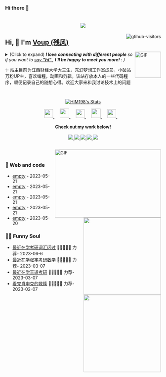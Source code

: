 ### Hi there 👋

<!--
**xieshu95/xieshu95** is a ✨ _special_ ✨ repository because its `README.md` (this file) appears on your GitHub profile.

Here are some ideas to get you started:

- 🔭 I’m currently working on ...
- 🌱 I’m currently learning ...
- 👯 I’m looking to collaborate on ...
- 🤔 I’m looking for help with ...
- 💬 Ask me about ...
- 📫 How to reach me: ...
- 😄 Pronouns: ...
- ⚡ Fun fact: ...
-->
<h1 align="center"> <a href="https://sunguoqi.com/"> <img src="https://readme-typing-svg.herokuapp.com/?lines=console.log(%22Hello%2C%20World!%22);残风同学祝您今天愉快!&center=true&size=27"> </a> </h1>
<a href="https://github.com/HIM198/computer-vision-in-action">
    <img align="right" src="https://komarev.com/ghpvc/?username=HIM198&label=Visitors&color=red&style=flat&logo=github" alt="gtihub-visitors" />
</a>
 
## Hi, 👋  I'm <a href="http://welcome.voup.cn">Voup (残风)</a>
 
<img align="right" alt="GIF" src="https://media.giphy.com/media/LnQjpWaON8nhr21vNW/giphy.gif" width="84" title="Say HI"> <details><summary>(Click to expand) <em><b>I love connecting with different people</b> so if you want to <a href="https://voup.cn" >say <b>"hi" </b></a>, <b>I'll be happy to meet you more!</b> : )</em></summary>
 
<!--my introduction start-->
    
- 🔭 empty
- 🌱 empty
- 🤔 Only two things make me moved. 
  1. empty
  2. empty
- ❤️ I like eating 🍉, raising 🐓, playing 🏓, sleeping in 🛌 and 📺 [ACGN]
- 💬 Be free to ask me about anything [here](https://github.com/HIM198/HIM198/issues).
 
---
</details>
  
  ✨ 站主目前为江西财经大学大三生，东幻梦想工作室成员，小破站万粉UP主，喜欢编程，动画和剪辑。该站存放本人的一些代码程序，顺便记录自己的随想心得。欢迎大家来和我讨论技术上的问题
 
 
<!--my introduction end -->
 
<br>
 
<p align="center">
  <a href="https://github.com/HIM198" class="rich-diff-level-one">
    <img src="https://github-readme-stats.vercel.app/api?username=HIM198&title_color=333&text_color=777" alt="HIM198's Stats" >
    <!-- &hide=issues
    <img src="https://github-readme-stats.vercel.app/api?username=HIM198&hide=issues&title_color=333&text_color=777" alt="HIM198's Stats" >
    -->
  </a>
</p>
 
<p align="center">
  <a href= "https://voup.cn/wp-content/uploads/2023/06/voup-weixing.jpg" target="_blank" alt="WeChat" title="WeChat">
    <img src="https://img.icons8.com/ios-filled/50/000000/weixing.png" width="28px"/>
  </a>
  &emsp;
 
  <a href="https://space.bilibili.com/275728029" target="_blank" alt="Bilibili" title="Bilibili">
    <img src="https://user-images.githubusercontent.com/29084184/166415345-91925d37-c66f-448f-8d75-c8355fe0b692.png" width="30px"/>
  </a>
  &emsp;
  <a href= "https://voup.cn" target="_blank" alt="Instagram" title="Instagram">
    <img src="https://voup.cn/wp-content/uploads/2023/06/icons8-log-cabin-32.png" width="28px"/>
  </a>
  &emsp;
      <a href="https://blog.csdn.net/HHHHHHHHII" target="_blank" alt="CSDN" title="CSDN">
    <img src="https://img.icons8.com/material/48/000000/csdn.png" width="30px"/>
  </a>
  &emsp;
     <a href="https://www.zhihu.com/people/mei-yi-tian-wei-ming-tian-33-52" target="_blank" alt="Zhihu" title="Zhihu">
    <img src="https://img.icons8.com/material-two-tone/50/000000/zhihu.png" width="28px"/>
  </a>
  &emsp;
  <br><br>
  <strong>Check out my work below!</strong>
  <br><br>
  <a href="https://github.com/HIM198">
    <img src="https://badges.strrl.dev/visits/HIM198/HIM198?style=flat-square&color=black&logo=github">
  </a>
  <a href="https://github.com/HIM198">
    <img src="https://badges.strrl.dev/years/HIM198?style=flat-square&color=black&logo=github">
  </a>
  <a href="https://github.com/HIM198?tab=repositories">
    <img src="https://badges.strrl.dev/repos/HIM198?style=flat-square&color=black&logo=github">
  </a>
  <a href="https://gist.github.com/HIM198">
    <img src="https://badges.strrl.dev/gists/HIM198?style=flat-square&color=black&logo=github">
  </a>
  <a href="https://github.com/HIM198">
    <img src="https://badges.strrl.dev/commits/monthly/HIM198?style=flat-square&color=black&logo=github">
  </a>
</p>
 
<h2></h2>
 
<img align="right" alt="GIF" src="OctoCharmve/code.gif" width="343" height="220" title="Do what you like, and do it best!"> &nbsp;&nbsp;&nbsp;&nbsp;
 
### 🧠 Web and code
 
<img align="right" width="250" src="https://cdn.jsdelivr.net/gh/sun0225SUN/sun0225SUN/assets/images/hi.gif" />
 
<!-- START_SECTION:brain -->
* <a href='http://welcome.voup.cn' target='_blank'>empty</a> - 2023-05-21
* <a href='http://welcome.voup.cn' target='_blank'>empty</a> - 2023-05-21
* <a href='http://welcome.voup.cn' target='_blank'>empty</a> - 2023-05-21
* <a href='http://welcome.voup.c' target='_blank'>empty</a> - 2023-05-21
* <a href='http://welcome.voup.c' target='_blank'>empty</a> - 2023-05-20
<!-- END_SECTION:brain -->
 
</td></tr>
 
<tr><td>
 
### 🤾‍♂️ Funny Soul
 
<img align="right" width="250" src="https://cdn.jsdelivr.net/gh/sun0225SUN/sun0225SUN/assets/images/hi.gif" />
 
<!-- START_SECTION:douban -->
* <a href='https://www.bing.com/search?q=%E8%80%83%E7%A0%94%E8%AF%8D%E6%B1%87%E9%97%AA%E8%BF%87' target='_blank'>最近在学考研词汇闪过</a> 🌟🌟🌟🌟🌟 力荐- 2023-06-6
* <a href='https://www.bing.com/search?q=%E5%BC%A0%E5%AE%87%E8%80%83%E7%A0%94%E6%95%B0%E5%AD%A6&qs=n&form=QBRE&sp=-1&lq=0&pq=%E5%BC%A0%E5%AE%87%E8%80%83%E7%A0%94%E6%95%B0%E5%AD%A6&sc=10-6&sk=&cvid=69AADEED0BDA40CEAEA6681A39320017&ghsh=0&ghacc=0&ghpl=' target='_blank'>最近在学张宇考研数学</a> 🌟🌟🌟🌟🌟 力荐- 2023-03-07
* <a href='https://search.bilibili.com/all?keyword=%E7%8E%8B%E9%81%93%E8%80%83%E7%A0%94' target='_blank'>最近在学王道考研</a> 🌟🌟🌟🌟🌟 力荐- 2023-03-07
* <a href='http://movie.douban.com/subject/1292052/' target='_blank'>看完肖申克的救赎</a> 🌟🌟🌟🌟🌟 力荐- 2023-02-07
 
 
<!-- END_SECTION:douban -->
 
</td></tr>
 
<tr><td>
